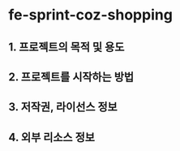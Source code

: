 # fe-sprint-coz-shopping
## 1. 프로젝트의 목적 및 용도
## 2. 프로젝트를 시작하는 방법
## 3. 저작권, 라이선스 정보
## 4. 외부 리소스 정보
